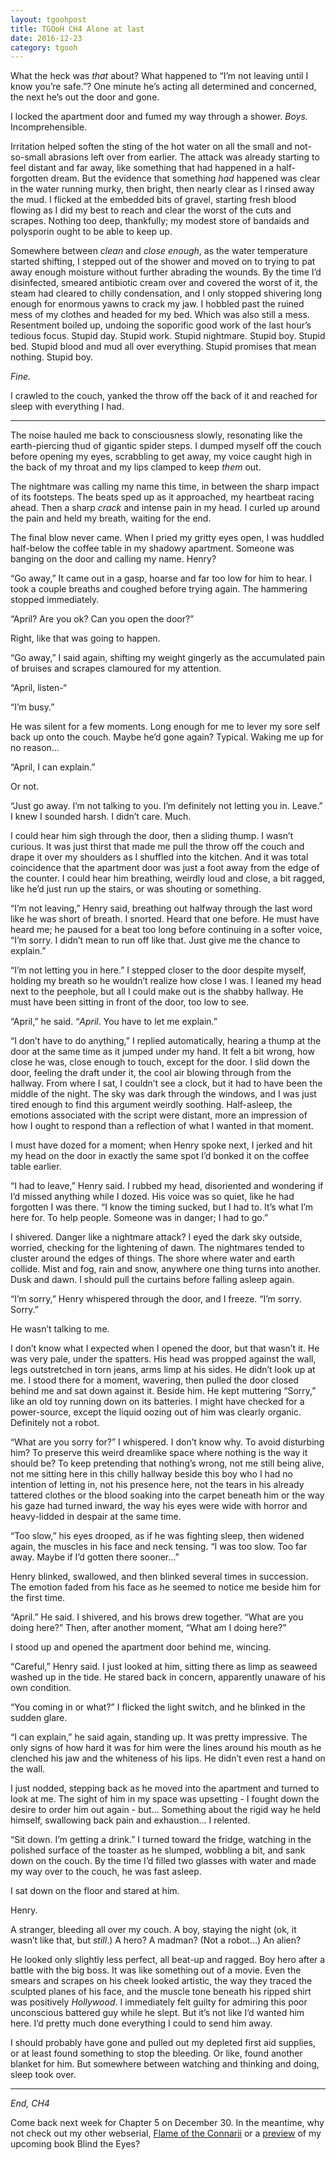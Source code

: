 ```yaml
---
layout: tgoohpost
title: TGOoH CH4 Alone at last
date: 2016-12-23
category: tgooh
---
```


What the heck was *that* about? What happened to “I’m not leaving until I know you’re safe.”? One minute he’s acting all determined and concerned, the next he’s out the door and gone.

I locked the apartment door and fumed my way through a shower. *Boys.* Incomprehensible. 

Irritation helped soften the sting of the hot water on all the small and not-so-small abrasions left over from earlier. The attack was already starting to feel distant and far away, like something that had happened in a half-forgotten dream. But the evidence that something *had* happened was clear in the water running murky, then bright, then nearly clear as I rinsed away the mud. I flicked at the embedded bits of gravel, starting fresh blood flowing as I did my best to reach and clear the worst of the cuts and scrapes. Nothing too deep, thankfully; my modest store of bandaids and polysporin ought to be able to keep up. 

Somewhere between *clean* and *close enough*, as the water temperature started shifting, I stepped out of the shower and moved on to trying to pat away enough moisture without further abrading the wounds. By the time I’d disinfected, smeared antibiotic cream over and covered the worst of it, the steam had cleared to chilly condensation, and I only stopped shivering long enough for enormous yawns to crack my jaw. I hobbled past the ruined mess of my clothes and headed for my bed. Which was also still a mess. Resentment boiled up, undoing the soporific good work of the last hour’s tedious focus. Stupid day. Stupid work. Stupid nightmare. Stupid boy. Stupid bed. Stupid blood and mud all over everything. Stupid promises that mean nothing. Stupid boy. 

*Fine.*

I crawled to the couch, yanked the throw off the back of it and reached for sleep with everything I had.

***

The noise hauled me back to consciousness slowly, resonating like the earth-piercing thud of gigantic spider steps. I dumped myself off the couch before opening my eyes, scrabbling to get away, my voice caught high in the back of my throat and my lips clamped to keep *them* out. 

The nightmare was calling my name this time, in between the sharp impact of its footsteps. The beats sped up as it approached, my heartbeat racing ahead. Then a sharp *crack* and intense pain in my head. I curled up around the pain and held my breath, waiting for the end.

The final blow never came. When I pried my gritty eyes open, I was huddled half-below the coffee table in my shadowy apartment. Someone was banging on the door and calling my name. Henry?

“Go away,” It came out in a gasp, hoarse and far too low for him to hear. I took a couple breaths and coughed before trying again. The hammering stopped immediately.

“April? Are you ok? Can you open the door?”

Right, like that was going to happen.

“Go away,” I said again, shifting my weight gingerly as the accumulated pain of bruises and scrapes clamoured for my attention.

“April, listen-“

“I’m busy.”

He was silent for a few moments. Long enough for me to lever my sore self back up onto the couch. Maybe he’d gone again? Typical. Waking me up for no reason…

“April, I can explain.”

Or not.

“Just go away. I’m not talking to you. I’m definitely not letting you in. Leave.” I knew I sounded harsh. I didn’t care. Much.

I could hear him sigh through the door, then a sliding thump. I wasn’t curious. It was just thirst that made me pull the throw off the couch and drape it over my shoulders as I shuffled into the kitchen. And it was total coincidence that the apartment door was just a foot away from the edge of the counter. I could hear him breathing, weirdly loud and close, a bit ragged, like he’d just run up the stairs, or was shouting or something.

“I’m not leaving,” Henry said, breathing out halfway through the last word like he was short of breath. I snorted. Heard that one before. He must have heard me; he paused for a beat too long before continuing in a softer voice, “I’m sorry. I didn’t mean to run off like that. Just give me the chance to explain.”

“I’m not letting you in here.” I stepped closer to the door despite myself, holding my breath so he wouldn’t realize how close I was. I leaned my head next to the peephole, but all I could make out is the shabby hallway. He must have been sitting in front of the door, too low to see. 

“April,” he said. “*April*. You have to let me explain.”

“I don’t have to do anything,” I replied automatically, hearing a thump at the door at the same time as it jumped under my hand. It felt a bit wrong, how close he was, close enough to touch, except for the door. I slid down the door, feeling the draft under it, the cool air blowing through from the hallway. From where I sat, I couldn’t see a clock, but it had to have been the middle of the night. The sky was dark through the windows, and I was just tired enough to find this argument weirdly soothing. Half-asleep, the emotions associated with the script were distant, more an impression of how I ought to respond than a reflection of what I wanted in that moment. 

I must have dozed for a moment; when Henry spoke next, I jerked and hit my head on the door in exactly the same spot I’d bonked it on the coffee table earlier.

“I had to leave,” Henry said. I rubbed my head, disoriented and wondering if I’d missed anything while I dozed. His voice was so quiet, like he had forgotten I was there. “I know the timing sucked, but I had to. It’s what I’m here for. To help people. Someone was in danger; I had to go.”

I shivered. Danger like a nightmare attack? I eyed the dark sky outside, worried, checking for the lightening of dawn. The nightmares tended to cluster around the edges of things. The shore where water and earth collide. Mist and fog, rain and snow, anywhere one thing turns into another. Dusk and dawn. I should pull the curtains before falling asleep again.

“I’m sorry,” Henry whispered through the door, and I freeze. “I’m sorry. Sorry.”

He wasn’t talking to me. 

I don’t know what I expected when I opened the door, but that wasn’t it. He was very pale, under the spatters. His head was propped against the wall, legs outstretched in torn jeans, arms limp at his sides. He didn’t look up at me. I stood there for a moment, wavering, then pulled the door closed behind me and sat down against it. Beside him. He kept muttering “Sorry,” like an old toy running down on its batteries. I might have checked for a power-source, except the liquid oozing out of him was clearly organic. Definitely not a robot.

“What are you sorry for?” I whispered. I don’t know why. To avoid disturbing him? To preserve this weird dreamlike space where nothing is the way it should be? To keep pretending that nothing’s wrong, not me still being alive, not me sitting here in this chilly hallway beside this boy who I had no intention of letting in, not his presence here, not the tears in his already tattered clothes or the blood soaking into the carpet beneath him or the way his gaze had turned inward, the way his eyes were wide with horror and heavy-lidded in despair at the same time.

“Too slow,” his eyes drooped, as if he was fighting sleep, then widened again, the muscles in his face and neck tensing. “I was too slow. Too far away. Maybe if I’d gotten there sooner…”

Henry blinked, swallowed, and then blinked several times in succession. The emotion faded from his face as he seemed to notice me beside him for the first time.

“April.” He said. I shivered, and his brows drew together. “What are you doing here?” Then, after another moment, “What am I doing here?”

I stood up and opened the apartment door behind me, wincing.

“Careful,” Henry said. I just looked at him, sitting there as limp as seaweed washed up in the tide. He stared back in concern, apparently unaware of his own condition.

“You coming in or what?” I flicked the light switch, and he blinked in the sudden glare. 

“I can explain,” he said again, standing up. It was pretty impressive. The only signs of how hard it was for him were the lines around his mouth as he clenched his jaw and the whiteness of his lips. He didn’t even rest a hand on the wall. 

I just nodded, stepping back as he moved into the apartment and turned to look at me. The sight of him in my space was upsetting - I fought down the desire to order him out again - but… Something about the rigid way he held himself, swallowing back pain and exhaustion… I relented.

“Sit down. I’m getting a drink.” I turned toward the fridge, watching in the polished surface of the toaster as he slumped, wobbling a bit, and sank down on the couch. By the time I’d filled two glasses with water and made my way over to the couch, he was fast asleep.

I sat down on the floor and stared at him.

Henry.

A stranger, bleeding all over my couch. A boy, staying the night (ok, it wasn’t like that, but *still*.) A hero? A madman? (Not a robot…) An alien? 

He looked only slightly less perfect, all beat-up and ragged. Boy hero after a battle with the big boss. It was like something out of a movie. Even the smears and scrapes on his cheek looked artistic, the way they traced the sculpted planes of his face, and the muscle tone beneath his ripped shirt was positively *Hollywood*. I immediately felt guilty for admiring this poor unconscious battered guy while he slept. But it’s not like I’d wanted him here. I’d pretty much done everything I could to send him away. 

I should probably have gone and pulled out my depleted first aid supplies, or at least found something to stop the bleeding. Or like, found another blanket for him. But somewhere between watching and thinking and doing, sleep took over.

<hr>

*End, CH4* 

Come back next week for Chapter 5 on December 30. In the meantime, why not check out my other webserial, [Flame of the Connarii](http://kaie.space/fotc.html) or a [preview](http://kaie.space/book/2016/10/05/Preview-Chapter-1.html) of my upcoming book Blind the Eyes?
